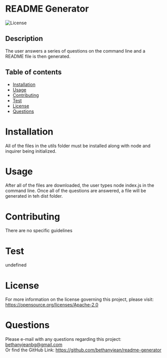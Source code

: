 # README Generator
  ![License](https://img.shields.io/badge/License-Apache_2.0-blue.svg)
  ## Description
  The user answers a series of questions on the command line and a README file is then generated.  
  ## Table of contents

  <!--ts-->
  * [Installation](#Installation)
  * [Usage](#Usage)
  * [Contributing](#Contributing)
  * [Test](#Test)
  * [License](#License)
  * [Questions](#Questions)
  <!--te-->

  # Installation
  All of the files in the utils folder must be installed along with node and inquirer being initialized.
  # Usage
  After all of the files are downloaded, the user types node index.js in the command line. Once all of the questions are answered, a file will be generated in teh dist folder.
  # Contributing
  There are no specific guidelines
  # Test
  undefined
  # License
  For more information on the license governing this project, please visit: https://opensource.org/licenses/Apache-2.0
  # Questions
  Please e-mail with any questions regarding this project: bethanyjeanbg@gmail.com  
  Or find the GitHub Link: https://github.com/bethanyjean/readme-generator
